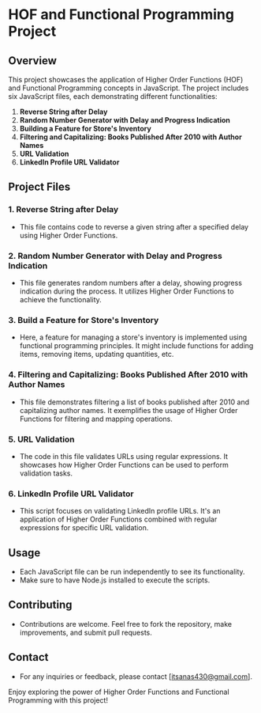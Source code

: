 # HOF and Functional Programming Project

## Overview
This project showcases the application of Higher Order Functions (HOF) and Functional Programming concepts in JavaScript. The project includes six JavaScript files, each demonstrating different functionalities:

1. **Reverse String after Delay**
2. **Random Number Generator with Delay and Progress Indication**
3. **Building a Feature for Store's Inventory**
4. **Filtering and Capitalizing: Books Published After 2010 with Author Names**
5. **URL Validation**
6. **LinkedIn Profile URL Validator**

## Project Files

### 1. Reverse String after Delay
- This file contains code to reverse a given string after a specified delay using Higher Order Functions.

### 2. Random Number Generator with Delay and Progress Indication
- This file generates random numbers after a delay, showing progress indication during the process. It utilizes Higher Order Functions to achieve the functionality.

### 3. Build a Feature for Store's Inventory
- Here, a feature for managing a store's inventory is implemented using functional programming principles. It might include functions for adding items, removing items, updating quantities, etc.

### 4. Filtering and Capitalizing: Books Published After 2010 with Author Names
- This file demonstrates filtering a list of books published after 2010 and capitalizing author names. It exemplifies the usage of Higher Order Functions for filtering and mapping operations.

### 5. URL Validation
- The code in this file validates URLs using regular expressions. It showcases how Higher Order Functions can be used to perform validation tasks.

### 6. LinkedIn Profile URL Validator
- This script focuses on validating LinkedIn profile URLs. It's an application of Higher Order Functions combined with regular expressions for specific URL validation.

## Usage
- Each JavaScript file can be run independently to see its functionality.
- Make sure to have Node.js installed to execute the scripts.

## Contributing
- Contributions are welcome. Feel free to fork the repository, make improvements, and submit pull requests.

## Contact
- For any inquiries or feedback, please contact [itsanas430@gmail.com].

Enjoy exploring the power of Higher Order Functions and Functional Programming with this project!